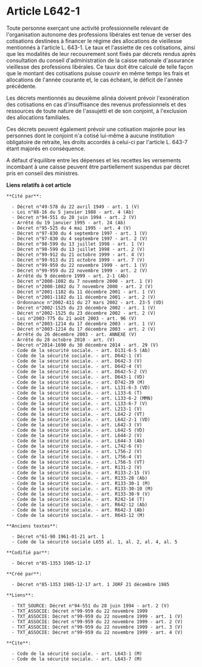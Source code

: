 # Article L642-1

Toute personne exerçant une activité professionnelle relevant de l'organisation autonome des professions libérales est tenue
de verser des cotisations destinées à financer le régime des allocations de vieillesse mentionnés à l'article L. 643-1. Le
taux et l'assiette de ces cotisations, ainsi que les modalités de leur recouvrement sont fixés par décrets rendus après
consultation du conseil d'administration de la caisse nationale d'assurance vieillesse des professions libérales. Ce taux
doit être calculé de telle façon que le montant des cotisations puisse couvrir en même temps les frais et allocations de
l'année courante et, le cas échéant, le déficit de l'année précédente. 

Les décrets mentionnés au deuxième alinéa doivent prévoir l'exonération des cotisations en cas d'insuffisance des revenus
professionnels et des ressources de toute nature de l'assujetti et de son conjoint, à l'exclusion des allocations
familiales. 

Ces décrets peuvent également prévoir une cotisation majorée pour les personnes dont le conjoint n'a cotisé lui-même à aucune
institution obligatoire de retraite, les droits accordés à celui-ci par l'article L. 643-7 étant majorés en conséquence. 

A défaut d'équilibre entre les dépenses et les recettes   les versements incombant à une caisse peuvent être partiellement
suspendus par décret pris en conseil des ministres.

**Liens relatifs à cet article**

	**Cité par**:

	  - Décret n°49-578 du 22 avril 1949 - art. 1 (V)
	  - Loi n°88-16 du 5 janvier 1988 - art. 4 (Ab)
	  - Décret n°94-551 du 28 juin 1994 - art. 2 (V)
	  - Arrêté du 19 janvier 1995 - art. 24 (Ab)
	  - Décret n°95-525 du 4 mai 1995 - art. 4 (V)
	  - Décret n°97-830 du 4 septembre 1997 - art. 1 (V)
	  - Décret n°97-830 du 4 septembre 1997 - art. 2 (V)
	  - Décret n°98-599 du 13 juillet 1998 - art. 1 (V)
	  - Décret n°98-599 du 13 juillet 1998 - art. 2 (V)
	  - Décret n°99-912 du 21 octobre 1999 - art. 4 (V)
	  - Décret n°99-913 du 21 octobre 1999 - art. 7 (V)
	  - Décret n°99-959 du 22 novembre 1999 - art. 1 (V)
	  - Décret n°99-959 du 22 novembre 1999 - art. 2 (V)
	  - Arrêté du 9 décembre 1999 - art. 2-1 (Ab)
	  - Décret n°2000-1082 du 7 novembre 2000 - art. 1 (V)
	  - Décret n°2000-1082 du 7 novembre 2000 - art. 2 (V)
	  - Décret n°2001-1182 du 11 décembre 2001 - art. 1 (V)
	  - Décret n°2001-1182 du 11 décembre 2001 - art. 2 (V)
	  - Ordonnance n°2002-411 du 27 mars 2002 - art. 23-5 (VD)
	  - Décret n°2002-1525 du 23 décembre 2002 - art. 1 (V)
	  - Décret n°2002-1525 du 23 décembre 2002 - art. 2 (V)
	  - Loi n°2003-775 du 21 août 2003 - art. 96 (V)
	  - Décret n°2003-1214 du 17 décembre 2003 - art. 1 (V)
	  - Décret n°2003-1214 du 17 décembre 2003 - art. 2 (V)
	  - Arrêté du 26 décembre 2003 - art. ANNEXE (V)
	  - Arrêté du 28 octobre 2010 - art. (V)
	  - Décret n°2014-1690 du 30 décembre 2014 - art. 29 (V)
	  - Code de la sécurité sociale. - art. D131-6-5 (Ab)
	  - Code de la sécurité sociale. - art. D642-1 (V)
	  - Code de la sécurité sociale. - art. D642-3 (V)
	  - Code de la sécurité sociale. - art. D642-4 (V)
	  - Code de la sécurité sociale. - art. D642-5-2 (V)
	  - Code de la sécurité sociale. - art. D643-1 (VD)
	  - Code de la sécurité sociale. - art. D742-39 (M)
	  - Code de la sécurité sociale. - art. L131-6-3 (VD)
	  - Code de la sécurité sociale. - art. L133-6 (T)
	  - Code de la sécurité sociale. - art. L133-6-2 (MMN)
	  - Code de la sécurité sociale. - art. L133-6-7 (V)
	  - Code de la sécurité sociale. - art. L213-1 (V)
	  - Code de la sécurité sociale. - art. L642-2 (VT)
	  - Code de la sécurité sociale. - art. L642-2-1 (VD)
	  - Code de la sécurité sociale. - art. L642-3 (V)
	  - Code de la sécurité sociale. - art. L642-5 (VD)
	  - Code de la sécurité sociale. - art. L644-2 (V)
	  - Code de la sécurité sociale. - art. L644-3 (Ab)
	  - Code de la sécurité sociale. - art. L742-6 (V)
	  - Code de la sécurité sociale. - art. L756-2 (V)
	  - Code de la sécurité sociale. - art. L756-4 (V)
	  - Code de la sécurité sociale. - art. L756-5 (VT)
	  - Code de la sécurité sociale. - art. R131-2 (V)
	  - Code de la sécurité sociale. - art. R133-2-15 (V)
	  - Code de la sécurité sociale. - art. R133-28 (Ab)
	  - Code de la sécurité sociale. - art. R133-30-1 (M)
	  - Code de la sécurité sociale. - art. R133-30-10 (M)
	  - Code de la sécurité sociale. - art. R133-30-9 (V)
	  - Code de la sécurité sociale. - art. R242-14 (T)
	  - Code de la sécurité sociale. - art. R642-12 (Ab)
	  - Code de la sécurité sociale. - art. R642-3 (Ab)
	  - Code de la sécurité sociale. - art. R643-12 (M)

	**Anciens textes**:

	  - Décret n°61-90 1961-01-21 art. 1
	  - Code de la sécurité sociale L655 al. 1, al. 2, al. 4, al. 5

	**Codifié par**:

	  - Décret n°85-1353 1985-12-17

	**Créé par**:

	  - Décret n°85-1353 1985-12-17 art. 1 JORF 21 décembre 1985

	**Liens**:

	  - TXT_SOURCE: Décret n°94-551 du 28 juin 1994 - art. 2 (V)
	  - TXT_ASSOCIE: Décret n°99-959 du 22 novembre 1999
	  - TXT_ASSOCIE: Décret n°99-959 du 22 novembre 1999 - art. 1 (V)
	  - TXT_ASSOCIE: Décret n°99-959 du 22 novembre 1999 - art. 2 (V)
	  - TXT_ASSOCIE: Décret n°99-959 du 22 novembre 1999 - art. 3 (V)
	  - TXT_ASSOCIE: Décret n°99-959 du 22 novembre 1999 - art. 4 (V)

	**Cite**:

	  - Code de la sécurité sociale. - art. L643-1 (M)
	  - Code de la sécurité sociale. - art. L643-7 (M)
